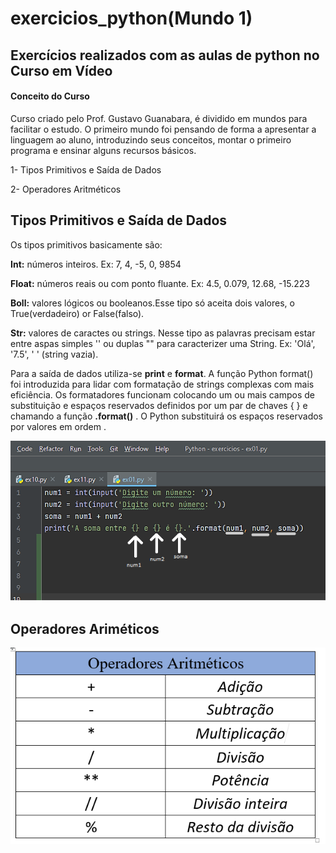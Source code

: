 # exercicios_python(Mundo 1)
## Exercícios realizados com as aulas de python no Curso em Vídeo

#### Conceito do Curso
Curso criado pelo Prof. Gustavo Guanabara, é dividido em mundos para facilitar o estudo. O primeiro mundo foi pensando de forma a apresentar a linguagem ao aluno, introduzindo seus conceitos, montar o primeiro programa e ensinar alguns recursos básicos.

1- Tipos Primitivos e Saída de Dados

2- Operadores Aritméticos

## Tipos Primitivos e Saída de Dados

Os tipos primitivos basicamente são: 

****Int:**** números inteiros. Ex: 7, 4, -5, 0, 9854

****Float:**** números reais ou com ponto fluante. Ex: 4.5, 0.079, 12.68, -15.223

****Boll:**** valores lógicos ou booleanos.Esse tipo só aceita dois valores, o True(verdadeiro) or False(falso). 

****Str:**** valores de caractes ou strings. Nesse tipo as palavras precisam estar entre aspas simples '' ou duplas "" para caracterizer uma String. Ex: 'Olá', '7.5',  ' ' (string vazia). 

Para a saída de dados utiliza-se ****print**** e ****format****. A função Python format() foi introduzida para lidar com formatação de strings complexas com mais eficiência. Os formatadores funcionam colocando um ou mais campos de substituição e espaços reservados definidos por um par de chaves { } e chamando a função ****.format()**** . O Python substituirá os espaços reservados por valores em ordem . 

![](/imagem/format.png)

## Operadores Ariméticos

![](/imagem/operadores.png)


